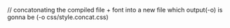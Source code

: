 // concatonating the compiled file + font into a new file which output(-o) is gonna be (-o css/style.concat.css)